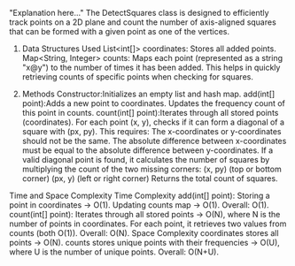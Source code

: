 "Explanation here..." 
The DetectSquares class is designed to efficiently track points on a 2D plane and count the number of axis-aligned squares that can be formed with a given point as one of the vertices.

1. Data Structures Used
List<int[]> coordinates: Stores all added points.
Map<String, Integer> counts: Maps each point (represented as a string "x@y") to the number of times it has been added. This helps in quickly retrieving counts of specific points when checking for squares.

2. Methods
Constructor:Initializes an empty list and hash map.
add(int[] point):Adds a new point to coordinates.
Updates the frequency count of this point in counts.
count(int[] point):Iterates through all stored points (coordinates).
For each point (x, y), checks if it can form a diagonal of a square with (px, py). This requires:
The x-coordinates or y-coordinates should not be the same.
The absolute difference between x-coordinates must be equal to the absolute difference between y-coordinates.
If a valid diagonal point is found, it calculates the number of squares by multiplying the count of the two missing corners:
(x, py) (top or bottom corner)
(px, y) (left or right corner)
Returns the total count of squares.

Time and Space Complexity
Time Complexity
add(int[] point):
Storing a point in coordinates → 
O(1).
Updating counts map → 
O(1).
Overall: 
O(1).
count(int[] point):
Iterates through all stored points → 
O(N), where N is the number of points in coordinates.
For each point, it retrieves two values from counts (both 
O(1)).
Overall: 
O(N).
Space Complexity
coordinates stores all points → 
O(N).
counts stores unique points with their frequencies → 
O(U), where U is the number of unique points.
Overall: 
O(N+U).



